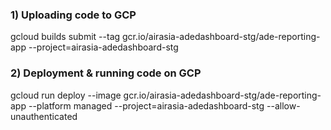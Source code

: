 ### 1) Uploading code to GCP
gcloud builds submit --tag gcr.io/airasia-adedashboard-stg/ade-reporting-app  --project=airasia-adedashboard-stg

### 2) Deployment & running code on GCP
gcloud run deploy --image gcr.io/airasia-adedashboard-stg/ade-reporting-app  --platform managed  --project=airasia-adedashboard-stg --allow-unauthenticated